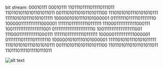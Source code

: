 bit stream: 
00010111 00010111 
11011101111011110111011
11011010110101101011011
00111010110101101011100
11101010101110101010111
11111010101110101011111
10000010101110101000001
01111111011111011111110
10000011111111111000001
11111101111111110111111
11100011111111111000111
10011111111111111111001
01111111111111111111110
10011111111111111111001
11100011111111111000111
11111101111111110111111
10000011111111111000001
01111111011111011111110
10000010101110101000001
11111010101110101011111
11101010101110101010111
00111010110101101011100
11011010110101101011011
11011101111011110111011

![alt text](https://github.com/lizzybrooks/Hex-Memory/blob/master/images/SammyPicture.png "B&W Picture")
